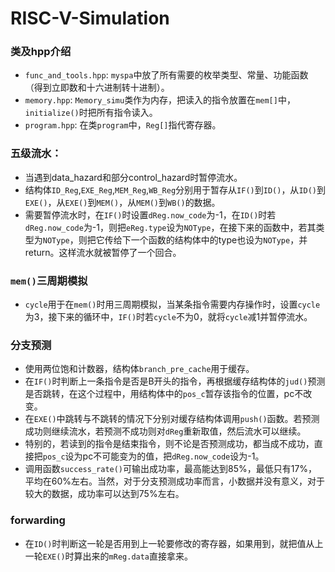 # RISC-V-Simulation

### 类及hpp介绍
+ `func_and_tools.hpp`: `myspa`中放了所有需要的枚举类型、常量、功能函数（得到立即数和十六进制转十进制）。
+ `memory.hpp`: `Memory_simu`类作为内存，把读入的指令放置在`mem[]`中，`initialize()`时把所有指令读入。
+ `program.hpp`: 在类`program`中，`Reg[]`指代寄存器。

### 五级流水：
+ 当遇到data_hazard和部分control_hazard时暂停流水。
+ 结构体`ID_Reg`,`EXE_Reg`,`MEM_Reg`,`WB_Reg`分别用于暂存从`IF()`到`ID()`，从`ID()`到`EXE()`，从`EXE()`到`MEM()`，从`MEM()`到`WB()`的数据。
+ 需要暂停流水时，在`IF()`时设置`dReg.now_code`为-1，在`ID()`时若`dReg.now_code`为-1，则把`eReg.type`设为`NOType`，在接下来的函数中，若其类型为`NOType`，则把它传给下一个函数的结构体中的type也设为`NOType`，并return。这样流水就被暂停了一个回合。

### `mem()`三周期模拟
+ `cycle`用于在`mem()`时用三周期模拟，当某条指令需要内存操作时，设置`cycle`为3，接下来的循环中，`IF()`时若`cycle`不为0，就将`cycle`减1并暂停流水。

### 分支预测
+ 使用两位饱和计数器，结构体`branch_pre_cache`用于缓存。
+ 在`IF()`时判断上一条指令是否是B开头的指令，再根据缓存结构体的`jud()`预测是否跳转，在这个过程中，用结构体中的`pos_c`暂存该指令的位置，pc不改变。
+ 在`EXE()`中跳转与不跳转的情况下分别对缓存结构体调用`push()`函数。若预测成功则继续流水，若预测不成功则对`dReg`重新取值，然后流水可以继续。
+ 特别的，若读到的指令是结束指令，则不论是否预测成功，都当成不成功，直接把`pos_c`设为pc不可能变为的值，把`dReg.now_code`设为-1。
+ 调用函数`success_rate()`可输出成功率，最高能达到85%，最低只有17%，平均在60%左右。当然，对于分支预测成功率而言，小数据并没有意义，对于较大的数据，成功率可以达到75%左右。

### forwarding
+ 在`ID()`时判断这一轮是否用到上一轮要修改的寄存器，如果用到，就把值从上一轮`EXE()`时算出来的`mReg.data`直接拿来。
